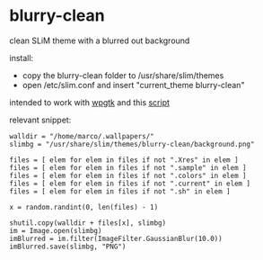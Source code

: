 # blurry-clean
clean SLiM theme with a blurred out background

install:

* copy the blurry-clean folder to /usr/share/slim/themes
* open /etc/slim.conf and insert "current_theme  blurry-clean"

intended to work with [wpgtk](https://github.com/deviantfero/wpgtk) and this [script](https://github.com/roqstr/dotfiles/blob/master/script/themechg.py)

relevant snippet:
```
walldir = "/home/marco/.wallpapers/"
slimbg = "/usr/share/slim/themes/blurry-clean/background.png"

files = [ elem for elem in files if not ".Xres" in elem ]
files = [ elem for elem in files if not ".sample" in elem ]
files = [ elem for elem in files if not ".colors" in elem ]
files = [ elem for elem in files if not ".current" in elem ]
files = [ elem for elem in files if not ".sh" in elem ]

x = random.randint(0, len(files) - 1)

shutil.copy(walldir + files[x], slimbg)
im = Image.open(slimbg)
imBlurred = im.filter(ImageFilter.GaussianBlur(10.0)) 
imBlurred.save(slimbg, "PNG")
```
